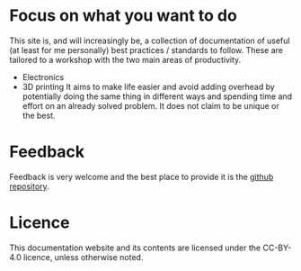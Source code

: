 # Focus on what you want to do
This site is, and will increasingly be, a collection of documentation of useful (at least for me personally) best practices / standards to follow.
These are tailored to a workshop with the two main areas of productivity. 
- Electronics 
- 3D printing 
It aims to make life easier and avoid adding overhead by potentially doing the same thing in different ways and spending time and effort on an already solved problem. 
It does not claim to be unique or the best.
# Feedback
Feedback is very welcome and the best place to provide it is the [github repository](https://github.com/42CrMo4/gll.wf). 
# Licence
This documentation website and its contents are licensed under the CC-BY-4.0 licence, unless otherwise noted.
